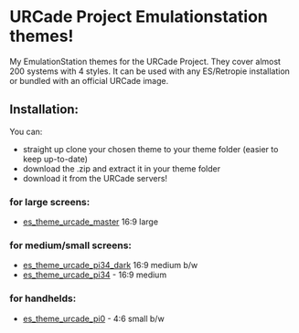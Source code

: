 # URCade Project Emulationstation themes!
My EmulationStation themes for the URCade Project. They cover almost 200 systems with 4 styles.
It can be used with any ES/Retropie installation or bundled with an official URCade image. 

## Installation:
You can:
- straight up clone your chosen theme to your theme folder (easier to keep up-to-date)
- download the .zip and extract it in your theme folder
- download it from the URCade servers!

### for large screens:
- [es_theme_urcade_master](https://github.com/surtarso/es-theme-urcade/tree/main/es_theme_urcade_master) 16:9 large
### for medium/small screens:
- [es_theme_urcade_pi34_dark](https://github.com/surtarso/es-theme-urcade/tree/main/es_theme_urcade_pi34_dark) 16:9 medium b/w
- [es_theme_urcade_pi34](https://github.com/surtarso/es-theme-urcade/tree/main/es_theme_urcade_pi34) - 16:9 medium
### for handhelds:
- [es_theme_urcade_pi0](https://github.com/surtarso/es-theme-urcade/tree/main/es_theme_urcade_pi0) - 4:6 small b/w
